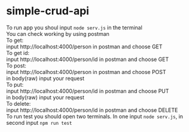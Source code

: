 # simple-crud-api
To run app you shoul input ``` node serv.js ``` in the terminal <br />
You can check working by using postman <br />
To get:<br />
input http://localhost:4000/person in postman and choose GET<br />
To get id:<br />
input http://localhost:4000/person/id in postman and choose GET<br />
To post:<br />
input http://localhost:4000/person in postman and choose POST<br />
in body(raw) input your request<br />
To put:<br />
input http://localhost:4000/person/id in postman and choose PUT<br />
in body(raw) input your request<br />
To delete:<br />
input http://localhost:4000/person/id in postman and choose DELETE<br />
To run test you should open two terminals. In one input ```node serv.js```, in second input ```npm run test```<br />
